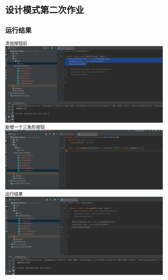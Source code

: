 # 设计模式第二次作业
## 运行结果
添加按钮前
![avatar](../img/01.png)
新增一个三角形按钮
![avatar](../img/02.png)
运行结果
![avatar](../img/03.png)